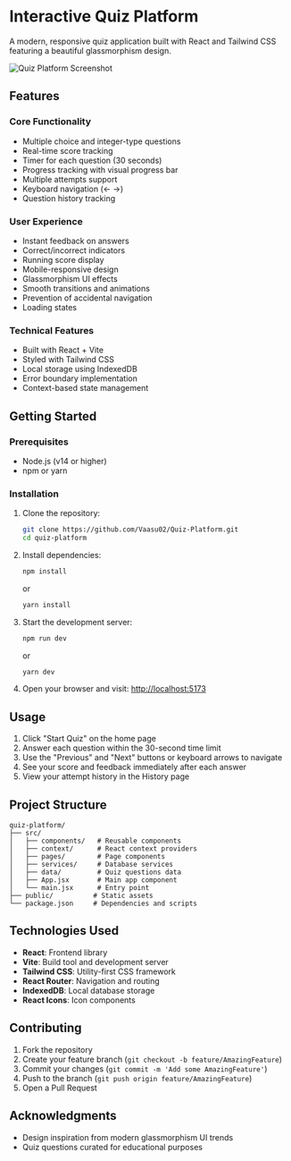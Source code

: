 # Interactive Quiz Platform

A modern, responsive quiz application built with React and Tailwind CSS featuring a beautiful glassmorphism design.

![Quiz Platform Screenshot](screenshot.png)

## Features

### Core Functionality
- Multiple choice and integer-type questions
- Real-time score tracking
- Timer for each question (30 seconds)
- Progress tracking with visual progress bar
- Multiple attempts support
- Keyboard navigation (← →)
- Question history tracking

### User Experience
- Instant feedback on answers
- Correct/incorrect indicators
- Running score display
- Mobile-responsive design
- Glassmorphism UI effects
- Smooth transitions and animations
- Prevention of accidental navigation
- Loading states

### Technical Features
- Built with React + Vite
- Styled with Tailwind CSS
- Local storage using IndexedDB
- Error boundary implementation
- Context-based state management

## Getting Started

### Prerequisites
- Node.js (v14 or higher)
- npm or yarn

### Installation

1. Clone the repository:
   ```bash
   git clone https://github.com/Vaasu02/Quiz-Platform.git
   cd quiz-platform
   ```
2. Install dependencies:
   ```bash
   npm install
   ```
   or
   ```bash
   yarn install
   ```
3. Start the development server:
   ```bash
   npm run dev
   ```
   or
   ```bash
   yarn dev
   ```
4. Open your browser and visit: [http://localhost:5173](http://localhost:5173)

## Usage

1. Click "Start Quiz" on the home page
2. Answer each question within the 30-second time limit
3. Use the "Previous" and "Next" buttons or keyboard arrows to navigate
4. See your score and feedback immediately after each answer
5. View your attempt history in the History page

## Project Structure
```
quiz-platform/
├── src/
│   ├── components/   # Reusable components
│   ├── context/      # React context providers
│   ├── pages/        # Page components
│   ├── services/     # Database services
│   ├── data/         # Quiz questions data
│   ├── App.jsx       # Main app component
│   └── main.jsx      # Entry point
├── public/          # Static assets
└── package.json     # Dependencies and scripts
```

## Technologies Used

- **React**: Frontend library
- **Vite**: Build tool and development server
- **Tailwind CSS**: Utility-first CSS framework
- **React Router**: Navigation and routing
- **IndexedDB**: Local database storage
- **React Icons**: Icon components

## Contributing

1. Fork the repository
2. Create your feature branch (`git checkout -b feature/AmazingFeature`)
3. Commit your changes (`git commit -m 'Add some AmazingFeature'`)
4. Push to the branch (`git push origin feature/AmazingFeature`)
5. Open a Pull Request

## Acknowledgments

- Design inspiration from modern glassmorphism UI trends
- Quiz questions curated for educational purposes
